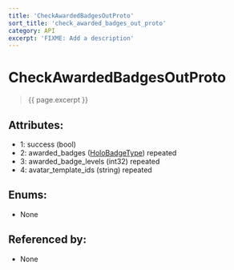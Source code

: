 ```yaml
---
title: 'CheckAwardedBadgesOutProto'
sort_title: 'check_awarded_badges_out_proto'
category: API
excerpt: 'FIXME: Add a description'
---
```


[comment]: <> (THIS PART IS GENERATED - AKA DON'T EDIT THIS PART MANUALLY)

# CheckAwardedBadgesOutProto

> {{ page.excerpt }}

## Attributes:

- 1: success (bool)
- 2: awarded_badges ([HoloBadgeType](../../enums/HoloBadgeType/)) repeated
- 3: awarded_badge_levels (int32) repeated
- 4: avatar_template_ids (string) repeated

## Enums:

- None

## Referenced by:

- None

[comment]: <> (YOU CAN EDIT AFTER THIS)
